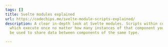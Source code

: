 ```yaml
---
tags: []
title: Svelte modules explained
url: https://codechips.me/svelte-module-scripts-explained/
description: A clear in-depth look at Svelte modules. Scripts within component files
  which execute once no matter how many instances of that component you have and can
  be used to share data between components of the same type.

---
```

